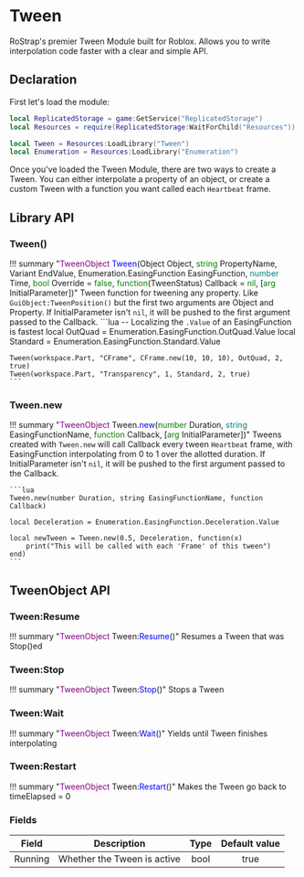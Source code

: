 # Tween
RoStrap's premier Tween Module built for Roblox. Allows you to write interpolation code faster with a clear and simple API.

## Declaration
First let's load the module:
```lua
local ReplicatedStorage = game:GetService("ReplicatedStorage")
local Resources = require(ReplicatedStorage:WaitForChild("Resources"))

local Tween = Resources:LoadLibrary("Tween")
local Enumeration = Resources:LoadLibrary("Enumeration")
```
Once you've loaded the Tween Module, there are two ways to create a Tween. You can either interpolate a property of an object, or create a custom Tween with a function you want called each `Heartbeat` frame.

## Library API

### Tween()

!!! summary "<span style="color:purple;">TweenObject</span> <span style="color:blue;">Tween</span>(Object Object, <span style="color:green;">string</span> PropertyName, Variant EndValue, Enumeration.EasingFunction EasingFunction, <span style="color:teal;">number</span> Time, <span style="color:green;">bool</span> Override = <span style="color:green;">false</span>, <span style="color:green;">function</span>(TweenStatus) Callback = <span style="color:green;">nil</span>, [<span style="color:green;">arg</span> InitialParameter])"
	Tween function for tweening any property. Like `GuiObject:TweenPosition()` but the first two arguments are Object and Property. If InitialParameter isn't `nil`, it will be pushed to the first argument passed to the Callback.
	```lua
	-- Localizing the `.Value` of an EasingFunction is fastest
	local OutQuad = Enumeration.EasingFunction.OutQuad.Value
	local Standard = Enumeration.EasingFunction.Standard.Value

	Tween(workspace.Part, "CFrame", CFrame.new(10, 10, 10), OutQuad, 2, true)
	Tween(workspace.Part, "Transparency", 1, Standard, 2, true)
	```

### Tween.new

!!! summary "<span style="color:purple;">TweenObject</span> Tween.<span style="color:blue;">new</span>(<span style="color:green;">number</span> Duration, <span style="color:teal;">string</span> EasingFunctionName, <span style="color:green;">function</span> Callback, [<span style="color:green;">arg</span> InitialParameter])"
	Tweens created with `Tween.new` will call Callback every tween `Heartbeat` frame, with EasingFunction interpolating from 0 to 1 over the allotted duration. If InitialParameter isn't `nil`, it will be pushed to the first argument passed to the Callback.

	```lua
	Tween.new(number Duration, string EasingFunctionName, function Callback)

	local Deceleration = Enumeration.EasingFunction.Deceleration.Value

	local newTween = Tween.new(0.5, Deceleration, function(x)
		print("This will be called with each 'Frame' of this tween")
	end)
	```

## TweenObject API

### Tween:Resume

!!! summary "<span style="color:purple;">TweenObject</span> Tween:<span style="color:blue;">Resume</span>()"
	Resumes a Tween that was Stop()ed

### Tween:Stop

!!! summary "<span style="color:purple;">TweenObject</span> Tween:<span style="color:blue;">Stop</span>()"
	Stops a Tween

### Tween:Wait

!!! summary "<span style="color:purple;">TweenObject</span> Tween:<span style="color:blue;">Wait</span>()"
	Yields until Tween finishes interpolating

### Tween:Restart

!!! summary "<span style="color:purple;">TweenObject</span> Tween:<span style="color:blue;">Restart</span>()"
	Makes the Tween go back to timeElapsed = 0

### Fields
|Field|Description|Type|Default value|
|:-:|:-:|:-:|:-:|
|Running|Whether the Tween is active|bool|true|
